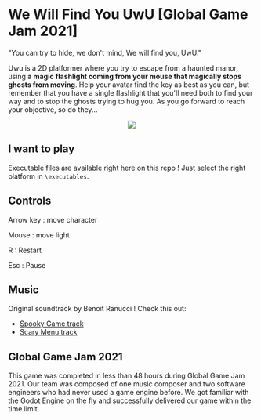 # We Will Find You UwU [Global Game Jam 2021]

"You can try to hide, we don't mind,
We will find you, UwU." 

Uwu is a 2D platformer where you try to escape from a haunted manor, using **a magic flashlight coming from your mouse that magically stops ghosts from moving**. Help your avatar find the key as best as you can, but remember that you have a single flashlight that you'll need both to find your way and to stop the ghosts trying to hug you. As you go forward to reach your objective, so do they... 

<p align="center">
<img src="https://github.com/CorentinDumery/WeWillFindYouUwU/blob/main/assets/uwu_demo.gif" />
</p>

## I want to play

Executable files are available right here on this repo ! Just select the right platform in `\executables`.

## Controls

Arrow key : move character 

Mouse : move light 

R : Restart 

Esc : Pause

## Music

Original soundtrack by Benoit Ranucci ! Check this out:
* [Spooky Game track](https://raw.githubusercontent.com/CorentinDumery/WeWillFindYouUwU/main/assets/audio/music/Game1.ogg)
* [Scary Menu track](https://raw.githubusercontent.com/CorentinDumery/WeWillFindYouUwU/main/assets/audio/music/Menu1.ogg)

## Global Game Jam 2021

This game was completed in less than 48 hours during Global Game Jam 2021. Our team was composed of one music composer and two software engineers who had never used a game engine before. We got familiar with the Godot Engine on the fly and successfully delivered our game within the time limit.
